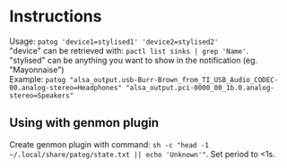 # Instructions
Usage: `patog 'device1=stylised1' 'device2=stylised2'`  
"device" can be retrieved with: `pactl list sinks | grep 'Name'`.  
"stylised" can be anything you want to show in the notification (eg. "Mayonnaise")  
Example: `patog "alsa_output.usb-Burr-Brown_from_TI_USB_Audio_CODEC-00.analog-stereo=Headphones" "alsa_output.pci-0000_00_1b.0.analog-stereo=Speakers"`

## Using with genmon plugin
Create genmon plugin with command: `sh -c "head -1 ~/.local/share/patog/state.txt || echo 'Unknown'"`. Set period to <1s.